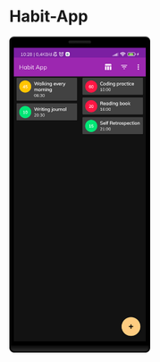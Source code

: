 # Habit-App
<img width="50%" height="50%" src="https://github.com/ahmfzn00/Habit-App/blob/master/image/Screenshot_20230731_102757.png"/>
